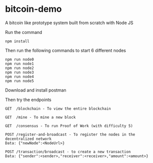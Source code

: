 # bitcoin-demo
A bitcoin like prototype system built from scratch with Node JS

Run the command
```
npm install
```

Then run the following commands to start 6 different nodes

```
npm run node0
npm run node1
npm run node2
npm run node3
npm run node4
npm run node5
```

Download and install postman

Then try the endpoints

```
GET  /blockchain - To view the entire blockchain

GET  /mine - To mine a new block

GET  /consensus - To run Proof of Work (with difficulty 5)

POST /register-and-broadcast - To register the nodes in the decentralized network 
Data: {"newNode":<NodeUrl>}

POST /transaction/broadcast - to create a new transaction
Data: {"sender":<sender>,"receiver":<receiver>,"amount":<amount>}
```

